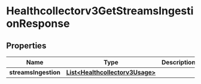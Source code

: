 

# Healthcollectorv3GetStreamsIngestionResponse


## Properties

| Name | Type | Description | Notes |
|------------ | ------------- | ------------- | -------------|
|**streamsIngestion** | [**List&lt;Healthcollectorv3Usage&gt;**](Healthcollectorv3Usage.md) |  |  [optional] |



